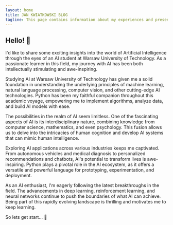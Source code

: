 ```yaml
---
layout: home
title: JAN KWIATKOWSKI BLOG
tagline: This page contains information about my experiences and presents the projects I have created. 
---
```

## Hello! 👋

I'd like to share some exciting insights into the world of Artificial Intelligence through the eyes of an AI student at Warsaw University of Technology. As a passionate learner in this field, my journey with AI has been both intellectually stimulating and awe-inspiring.

Studying AI at Warsaw University of Technology has given me a solid foundation in understanding the underlying principles of machine learning, natural language processing, computer vision, and other cutting-edge AI technologies. Python has been my faithful companion throughout this academic voyage, empowering me to implement algorithms, analyze data, and build AI models with ease.

The possibilities in the realm of AI seem limitless. One of the fascinating aspects of AI is its interdisciplinary nature, combining knowledge from computer science, mathematics, and even psychology. This fusion allows us to delve into the intricacies of human cognition and develop AI systems that can mimic human intelligence.

Exploring AI applications across various industries keeps me captivated. From autonomous vehicles and medical diagnosis to personalized recommendations and chatbots, AI's potential to transform lives is awe-inspiring. Python plays a pivotal role in the AI ecosystem, as it offers a versatile and powerful language for prototyping, experimentation, and deployment.

As an AI enthusiast, I'm eagerly following the latest breakthroughs in the field. The advancements in deep learning, reinforcement learning, and neural networks continue to push the boundaries of what AI can achieve. Being part of this rapidly evolving landscape is thrilling and motivates me to keep learning.

So lets get start... 🚀